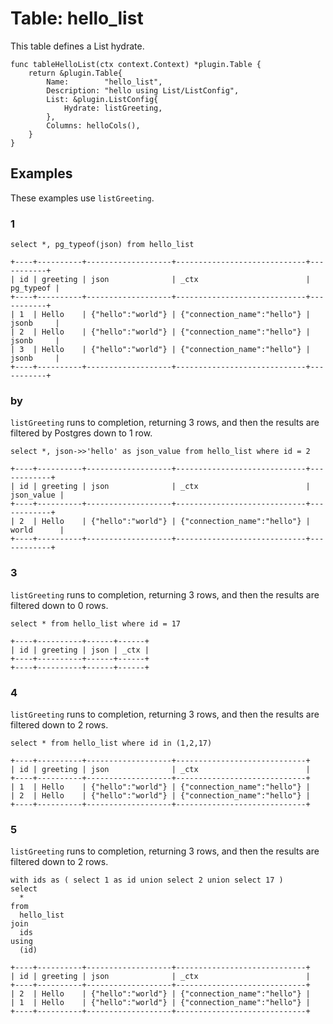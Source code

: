 # Table: hello_list

This table defines a List hydrate.

```
func tableHelloList(ctx context.Context) *plugin.Table {
	return &plugin.Table{
		Name:        "hello_list",
		Description: "hello using List/ListConfig",
		List: &plugin.ListConfig{
			Hydrate: listGreeting,
		},
		Columns: helloCols(),
	}
}
```

## Examples

These examples use `listGreeting`.

### 1

```
select *, pg_typeof(json) from hello_list
```

```
+----+----------+-------------------+-----------------------------+-----------+
| id | greeting | json              | _ctx                        | pg_typeof |
+----+----------+-------------------+-----------------------------+-----------+
| 1  | Hello    | {"hello":"world"} | {"connection_name":"hello"} | jsonb     |
| 2  | Hello    | {"hello":"world"} | {"connection_name":"hello"} | jsonb     |
| 3  | Hello    | {"hello":"world"} | {"connection_name":"hello"} | jsonb     |
+----+----------+-------------------+-----------------------------+-----------+
```

###  by

`listGreeting` runs to completion, returning 3 rows, and then the results are filtered by Postgres down to 1 row.

```
select *, json->>'hello' as json_value from hello_list where id = 2
```

```
+----+----------+-------------------+-----------------------------+------------+
| id | greeting | json              | _ctx                        | json_value |
+----+----------+-------------------+-----------------------------+------------+
| 2  | Hello    | {"hello":"world"} | {"connection_name":"hello"} | world      |
+----+----------+-------------------+-----------------------------+------------+
```

### 3

`listGreeting` runs to completion, returning 3 rows, and then the results are filtered down to 0 rows.

```
select * from hello_list where id = 17
```

```
+----+----------+------+------+
| id | greeting | json | _ctx |
+----+----------+------+------+
+----+----------+------+------+
```

### 4

`listGreeting` runs to completion, returning 3 rows, and then the results are filtered down to 2 rows.

```
select * from hello_list where id in (1,2,17)
```

```
+----+----------+-------------------+-----------------------------+
| id | greeting | json              | _ctx                        |
+----+----------+-------------------+-----------------------------+
| 1  | Hello    | {"hello":"world"} | {"connection_name":"hello"} |
| 2  | Hello    | {"hello":"world"} | {"connection_name":"hello"} |
+----+----------+-------------------+-----------------------------+
```

### 5

`listGreeting` runs to completion, returning 3 rows, and then the results are filtered down to 2 rows.

```
with ids as ( select 1 as id union select 2 union select 17 )
select 
  *
from 
  hello_list
join 
  ids
using
  (id)
```

```
+----+----------+-------------------+-----------------------------+
| id | greeting | json              | _ctx                        |
+----+----------+-------------------+-----------------------------+
| 2  | Hello    | {"hello":"world"} | {"connection_name":"hello"} |
| 1  | Hello    | {"hello":"world"} | {"connection_name":"hello"} |
+----+----------+-------------------+-----------------------------+
```
